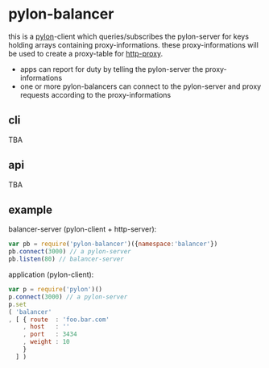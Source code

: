 # pylon-balancer

this is a [pylon]-client which queries/subscribes the pylon-server for keys 
holding arrays containing proxy-informations. these proxy-informations will 
be used to create a proxy-table for [http-proxy].

* apps can report for duty by telling the pylon-server the proxy-informations
* one or more pylon-balancers can connect to the pylon-server and proxy 
  requests according to the proxy-informations                 

## cli

TBA

## api

TBA

## example

balancer-server (pylon-client + http-server):

``` javascript
var pb = require('pylon-balancer')({namespace:'balancer'})
pb.connect(3000) // a pylon-server
pb.listen(80) // balancer-server
```

application (pylon-client):

``` javascript
var p = require('pylon')()
p.connect(3000) // a pylon-server
p.set
( 'balancer'
, [ { route  : 'foo.bar.com'
    , host   : ''
    , port   : 3434
    , weight : 10 
    } 
  ] )
```
    
[pylon]: https://github.com/guybrush/pylon
[http-proxy]: https://github.com/nodejitsu/node-http-proxy

